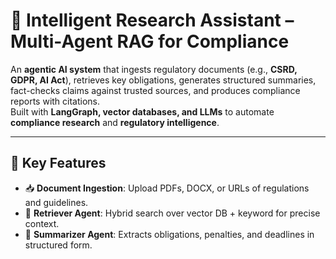 # 📑 Intelligent Research Assistant – Multi-Agent RAG for Compliance  

An **agentic AI system** that ingests regulatory documents (e.g., **CSRD, GDPR, AI Act**), retrieves key obligations, generates structured summaries, fact-checks claims against trusted sources, and produces compliance reports with citations.  
Built with **LangGraph, vector databases, and LLMs** to automate **compliance research** and **regulatory intelligence**.  

---

## 🚀 Key Features  

- 📥 **Document Ingestion**: Upload PDFs, DOCX, or URLs of regulations and guidelines.  
- 🔎 **Retriever Agent**: Hybrid search over vector DB + keyword for precise context.  
- 📝 **Summarizer Agent**: Extracts obligations, penalties, and deadlines in structured form.  